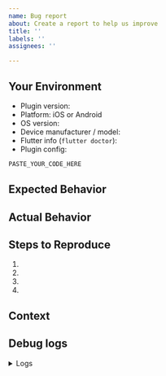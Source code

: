 ```yaml
---
name: Bug report
about: Create a report to help us improve
title: ''
labels: ''
assignees: ''

---
```


## Your Environment
* Plugin version:
* Platform: iOS or Android
* OS version:
* Device manufacturer / model:
* Flutter info (`flutter doctor`):
* Plugin config:
```dart <-- Syntax highlighting: DO NOT REMOVE -->
PASTE_YOUR_CODE_HERE
```

## Expected Behavior
<!--- Tell us what should happen -->

## Actual Behavior
<!--- Tell us what happens instead -->

## Steps to Reproduce
<!--- reproduce this issue; include code to reproduce, if relevant -->
1.
2.
3.
4.

## Context
<!--- What were you trying to do? -->

## Debug logs
<!-- include iOS / Android logs
- ios XCode logs,
- use #getLog #emailLog methods (@see docs)
- Android: $ adb logcat -s TSLocationManager
-->
<details>
	<summary>Logs</summary>

``` <!-- syntax-highligting:  DO NOT REMOVE -->
PASTE_YOUR_LOGS_HERE
```

</details>
